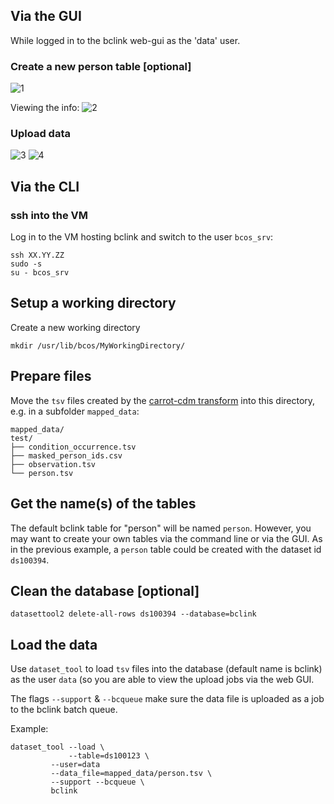 

## Via the GUI

While logged in to the bclink web-gui as the 'data' user.

### Create a new person table [optional]
![1](../../images/bclink_gui/1.png)

Viewing the info:
![2](../../images/bclink_gui/2.png)

### Upload data

![3](../../images/bclink_gui/3.png)
![4](../../images/bclink_gui/4.png)


## Via the CLI


### ssh into the VM
Log in to the VM hosting bclink and switch to the user `bcos_srv`:
```
ssh XX.YY.ZZ
sudo -s
su - bcos_srv
```


## Setup a working directory

Create a new working directory
```
mkdir /usr/lib/bcos/MyWorkingDirectory/
```

## Prepare files

Move the `tsv` files created by the [carrot-cdm transform](Transform.md) into this directory, e.g. in a subfolder `mapped_data`:
```
mapped_data/
test/
├── condition_occurrence.tsv
├── masked_person_ids.csv
├── observation.tsv
└── person.tsv
```

## Get the name(s) of the tables

The default bclink table for "person" will be named `person`. However, you may want to create your own tables via the command line or via the GUI. As in the previous example, a `person` table could be created with the dataset id `ds100394`.

## Clean the database [optional]

```
datasettool2 delete-all-rows ds100394 --database=bclink
```

## Load the data

Use `dataset_tool` to load `tsv` files into the database (default name is bclink) as the user `data` (so you are able to view the upload jobs via the web GUI.

The flags `--support` & `--bcqueue` make sure the data file is uploaded as a job to the bclink batch queue.

Example:
```
dataset_tool --load \
             --table=ds100123 \
	     --user=data
	     --data_file=mapped_data/person.tsv \
	     --support --bcqueue \
	     bclink
```
